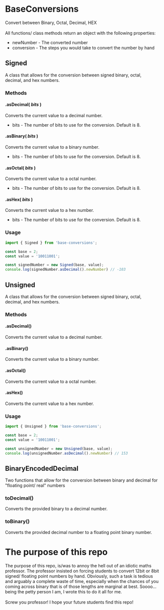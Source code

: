 # BaseConversions
Convert between Binary, Octal, Decimal, HEX<br>
<br>
All functions/ class methods return an object with the following properties:
* newNumber - The converted number
* conversion - The steps you would take to convert the number by hand

## Signed
A class that allows for the conversion between signed binary, octal, decimal, and hex numbers.<br>

### Methods
#### .asDecimal( *bits* )
Converts the current value to a decimal number.<br>
* bits - The number of bits to use for the conversion. Default is 8.<br>

#### .asBinary( *bits* )
Converts the current value to a binary number.<br>
* bits - The number of bits to use for the conversion. Default is 8.<br>

#### .asOctal( *bits* )
Converts the current value to a octal number.<br>
* bits - The number of bits to use for the conversion. Default is 8.<br>

#### .asHex( *bits* )
Converts the current value to a hex number.<br>
* bits - The number of bits to use for the conversion. Default is 8.<br>

### Usage
```js
import { Signed } from 'base-conversions';

const base = 2;
const value = '10011001';

const signedNumber = new Signed(base, value);
console.log(signedNumber.asDecimal().newNumber) // -103
```

## Unsigned
A class that allows for the conversion between signed binary, octal, decimal, and hex numbers.<br>

### Methods
#### .asDecimal()
Converts the current value to a decimal number.<br>

#### .asBinary()
Converts the current value to a binary number.<br>

#### .asOctal()
Converts the current value to a octal number.<br>

#### .asHex()
Converts the current value to a hex number.<br>

### Usage
```js
import { Unsigned } from 'base-conversions';

const base = 2;
const value = '10011001';

const unsignedNumber = new Unsigned(base, value);
console.log(unsignedNumber.asDecimal().newNumber) // 153
```

## BinaryEncodedDecimal
Two functions that allow for the conversion between binary and decimal for "floating point/ real" numbers<br>

### toDecimal()
Converts the provided binary to a decimal number.<br>

### toBinary()
Converts the provided decimal number to a floating point binary number.<br>

# The purpose of this repo
The purpose of this repo, is/was to annoy the hell out of an idiotic maths professor. The professor insisted on forcing students to convert 12bit or 8bit signed/ floating point numbers by hand. Obviously, such a task is tedious and arguably a complete waste of time, especially when the chances of you coming across binary that is of those lengths are marginal at best. Soooo... being the petty person I am, I wrote this to do it all for me.<br>
<br>
Screw you professor! I hope your future students find this repo!
